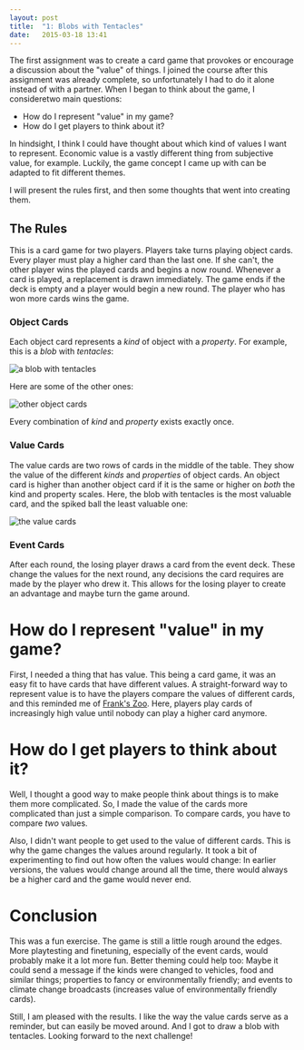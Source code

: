 ```yaml
---
layout: post
title:  "1: Blobs with Tentacles"
date:   2015-03-18 13:41
---
```


The first assignment was to create a card game that provokes or encourage a discussion about the "value" of things. I joined the course after this assignment was already complete, so unfortunately I had to do it alone instead of with a partner. When I began to think about the game, I consideretwo main questions:

* How do I represent "value" in my game?
* How do I get players to think about it?

In hindsight, I think I could have thought about which kind of values I want to represent. Economic value is a vastly different thing from subjective value, for example. Luckily, the game concept I came up with can be adapted to fit different themes.

I will present the rules first, and then some thoughts that went into creating them.

<div class="rules" markdown="1">

## The Rules

This is a card game for two players. Players take turns playing object cards. Every player must play a higher card than the last one. If she can't, the other player wins the played cards and begins a now round. Whenever a card is played, a replacement is drawn immediately. The game ends if the deck is empty and a player would begin a new round. The player who has won more cards wins the game.

### Object Cards

Each object card represents a _kind_ of object with a _property_. For example, this is a _blob_ with _tentacles_:

![a blob with tentacles]({{site.mediaurl}}01/blob-with-tentacles.jpg)

Here are some of the other ones:

![other object cards]({{site.mediaurl}}01/objectcards.jpg)

Every combination of _kind_ and _property_ exists exactly once.

### Value Cards

The value cards are two rows of cards in the middle of the table. They show the value of the different _kinds_ and _properties_ of object cards. An object card is higher than another object card if it is the same or higher on _both_ the kind and property scales. Here, the blob with tentacles is the most valuable card, and the spiked ball the least valuable one:

![the value cards]({{site.mediaurl}}01/valuecards.jpg)

### Event Cards

After each round, the losing player draws a card from the event deck. These change the values for the next round, any decisions the card requires are made by the player who drew it. This allows for the losing player to create an advantage and maybe turn the game around.

</div>


# How do I represent "value" in my game?

First, I needed a thing that has value. This being a card game, it was an easy fit to have cards that have different values. A straight-forward way to represent value is to have the players compare the values of different cards, and this reminded me of [Frank's Zoo](http://doris-frank.de/Games4.html). Here, players play cards of increasingly high value until nobody can play a higher card anymore.

# How do I get players to think about it?

Well, I thought a good way to make people think about things is to make them more complicated. So, I made the value of the cards more complicated than just a simple comparison. To compare cards, you have to compare _two_ values.

Also, I didn't want people to get used to the value of different cards. This is why the game changes the values around regularly. It took a bit of experimenting to find out how often the values would change: In earlier versions, the values would change around all the time, there would always be a higher card and the game would never end.

# Conclusion

This was a fun exercise. The game is still a little rough around the edges. More playtesting and finetuning, especially of the event cards, would probably make it a lot more fun. Better theming could help too: Maybe it could send a message if the kinds were changed to vehicles, food and similar things; properties to fancy or environmentally friendly; and events to climate change broadcasts (increases value of environmentally friendly cards).

Still, I am pleased with the results. I like the way the value cards serve as a reminder, but can easily be moved around. And I got to draw a blob with tentacles. Looking forward to the next challenge!
